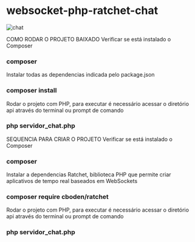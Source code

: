 # websocket-php-ratchet-chat #

![chat](https://github.com/flitzso/websocket-php-ratchet-chat/assets/106411702/85cbfcb6-c656-4e6a-9c7b-4927d4a13063)


COMO RODAR O PROJETO BAIXADO
Verificar se está instalado o Composer
### composer

Instalar todas as dependencias indicada pelo package.json
### composer install

Rodar o projeto com PHP, para executar é necessário acessar o diretório api através do terminal ou prompt de comando
### php servidor_chat.php


SEQUENCIA PARA CRIAR O PROJETO
Verificar se está instalado o Composer
### composer

Instalar a dependencias Ratchet, biblioteca PHP que permite criar aplicativos de tempo real baseados em WebSockets
### composer require cboden/ratchet

Rodar o projeto com PHP, para executar é necessário acessar o diretório api através do terminal ou prompt de comando
### php servidor_chat.php

